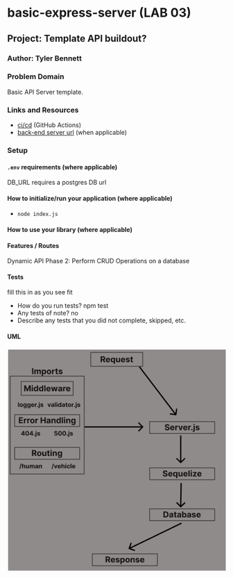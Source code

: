 # basic-express-server (LAB 03)

## Project: Template API buildout?

### Author: Tyler Bennett

### Problem Domain  

Basic API Server template.

### Links and Resources

- [ci/cd](https://github.com/tyler-bennett52/basic-api-server/actions) (GitHub Actions)
- [back-end server url](https://basic-api-server-hjih.onrender.com) (when applicable)

### Setup

#### `.env` requirements (where applicable)

DB_URL requires a postgres DB url
#### How to initialize/run your application (where applicable)

- `node index.js`

#### How to use your library (where applicable)

#### Features / Routes

Dynamic API Phase 2: Perform CRUD Operations on a database

#### Tests

fill this in as you see fit
- How do you run tests? npm test
- Any tests of note? no
- Describe any tests that you did not complete, skipped, etc.

#### UML

![Lab-02 UML](assets/lab-03-uml.png)
